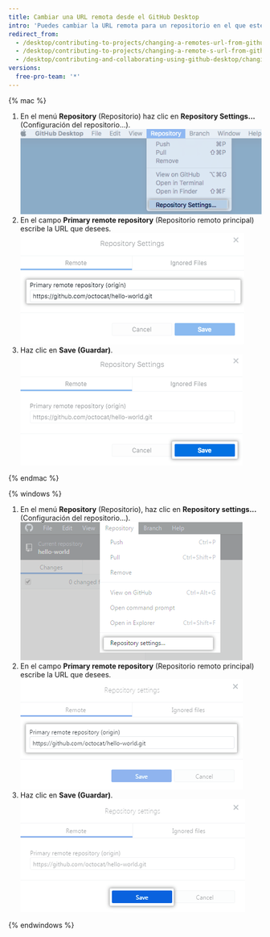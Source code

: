 ```yaml
---
title: Cambiar una URL remota desde el GitHub Desktop
intro: 'Puedes cambiar la URL remota para un repositorio en el que estés trabajando {% data variables.product.prodname_desktop %}. Es posible que puedas hacerlo si se ha cambiado el nombre, o si el nombre de usuario o la organización que posee el repositorio ha cambiado.'
redirect_from:
  - /desktop/contributing-to-projects/changing-a-remotes-url-from-github-desktop
  - /desktop/contributing-to-projects/changing-a-remote-s-url-from-github-desktop
  - /desktop/contributing-and-collaborating-using-github-desktop/changing-a-remotes-url-from-github-desktop
versions:
  free-pro-team: '*'
---
```

{% mac %}

1. En el menú **Repository** (Repositorio) haz clic en **Repository Settings...** (Configuración del repositorio...). ![Opciones del menú Repository Settings (Configuración del repositorio)](/assets/images/help/desktop/repository-settings-mac.png)
2. En el campo **Primary remote repository** (Repositorio remoto principal) escribe la URL que desees. ![Campo Primary remote repository (Repositorio remoto principal)](/assets/images/help/desktop/repository-settings-remote-mac.png)
3. Haz clic en **Save (Guardar)**. ![El botón Save (Guardar)](/assets/images/help/desktop/repository-settings-save-mac.png)

{% endmac %}

{% windows %}

1. En el menú **Repository** (Repositorio), haz clic en **Repository settings...** (Configuración del repositorio...). ![Opciones del menú Repository Settings (Configuración del repositorio)](/assets/images/help/desktop/repository-settings-win.png)
2. En el campo **Primary remote repository** (Repositorio remoto principal) escribe la URL que desees. ![Campo Primary remote repository (Repositorio remoto principal)](/assets/images/help/desktop/repository-settings-remote-win.png)
3. Haz clic en **Save (Guardar)**. ![El botón Save (Guardar)](/assets/images/help/desktop/repository-settings-save-win.png)

{% endwindows %}
